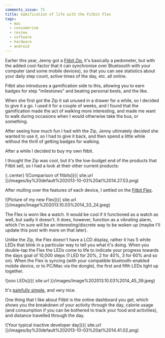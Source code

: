 ```yaml
---
comments_issue: 71
title: Gamification of life with the Fitbit Flex
tags:
  - mac
  - consumerism
  - review
  - software
  - hardware
  - android
---
```

Earlier this year, Jenny got a [Fitbit Zip](http://www.fitbit.com/uk/zip), it's basically a pedometer, but with the added cool-factor that it can synchronise over Bluetoooth with your computer (and some mobile devices), so that you can see statistics about your daily step count, active times of the day, etc. all online.

<!-- more -->

Fitbit also introduces a gamification side to this, allowing you to earn badges for step "milestones" and beating personal bests, and the like.

When she first got the Zip it sat unused in a drawer for a while, so I decided to give it a go. I used it for a couple of weeks, and I found that the gamification made the act of walking more interesting, and made me want to walk during occasions when I would otherwise take the bus, or something.

After seeing how much fun I had with the Zip, Jenny ultimately decided she wanted to use it, so I had to give it back, and then spend a little while without the thrill of getting badges for walking.

After a while I decided to buy my own fitbit.

I thought the Zip was cool, but it's the low-budget end of the products that Fitbit sell, so I had a look at their other current products:

{:.center}
![Comparison of fitbits]({{ site.url }}/images/by%20default%202013-10-03%20at%2014.27.53.png)

After mulling over the features of each device, I settled on the [Fitbit Flex](http://www.fitbit.com/uk/flex).

![Picture of my new Flex]({{ site.url }}/images/Image%202013.10.03%2014_33_24.jpeg)

The Flex is worn like a watch. It would be cool if it functioned as a watch as well, but sadly it doesn't. It does, however, function as a vibrating alarm, which I'm sure will be an interesting/discrete way to be woken up (maybe I'll update this post with more on that later).

Unlike the Zip, the Flex doesn't have a LCD display, rather it has 5 white LEDs that blink in a particular way to tell you what it's doing. When you double-tap the Flex the LEDs come to life to indicate your progress towards the days goal of 10,000 steps (1 LED for 20%, 2 for 40%, 3 for 60% and so on). When the Flex is syncing (with your compatible bluetooth-enabled mobile device, or to PC/Mac via the dongle), the first and fifth LEDs light up together.

![ooo LEDs]({{ site.url }}/images/Image%202013.10.03%2014_45_39.jpeg)

It's [painfully simple](https://help.fitbit.com/customer/portal/articles/918527-understanding-your-flex-tracker-s-display), and very nice.

One thing that I like about Fitbit is the online dashboard you get, which shows you the breakdown of your activity through the day, calorie usage (and consumption if you can be bothered to track your food and activities), and distance travelled through the day.

![Your typical inactive developer day]({{ site.url }}/images/by%20default%202013-10-03%20at%2014.41.02.png)
